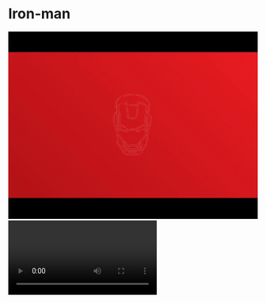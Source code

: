 # Iron-man

![iron man](https://github.com/V1n1c1u0s/javascript-projects/blob/main/ironman.gif)
![iron man2](https://github.com/V1n1c1u0s/javascript-projects/blob/main/ironman.mov)
